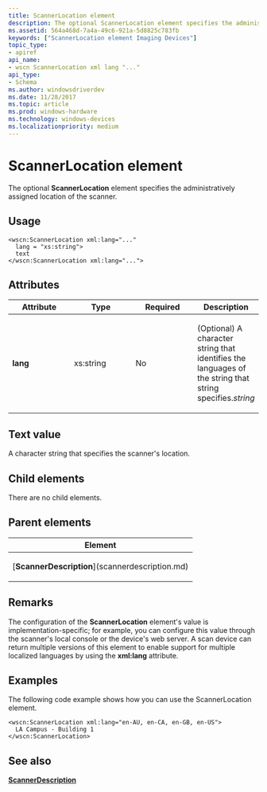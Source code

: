 ```yaml
---
title: ScannerLocation element
description: The optional ScannerLocation element specifies the administratively assigned location of the scanner.
ms.assetid: 564a468d-7a4a-49c6-921a-5d8825c783fb
keywords: ["ScannerLocation element Imaging Devices"]
topic_type:
- apiref
api_name:
- wscn ScannerLocation xml lang "..."
api_type:
- Schema
ms.author: windowsdriverdev
ms.date: 11/28/2017
ms.topic: article
ms.prod: windows-hardware
ms.technology: windows-devices
ms.localizationpriority: medium
---
```


# ScannerLocation element


The optional **ScannerLocation** element specifies the administratively assigned location of the scanner.

Usage
-----

``` syntax
<wscn:ScannerLocation xml:lang="..."
  lang = "xs:string">
  text
</wscn:ScannerLocation xml:lang="...">
```

Attributes
----------

<table>
<colgroup>
<col width="25%" />
<col width="25%" />
<col width="25%" />
<col width="25%" />
</colgroup>
<thead>
<tr class="header">
<th>Attribute</th>
<th>Type</th>
<th>Required</th>
<th>Description</th>
</tr>
</thead>
<tbody>
<tr class="odd">
<td><p><strong><strong>lang</strong></strong></p></td>
<td><p>xs:string</p></td>
<td><p>No</p></td>
<td><p></p>
<p>(Optional) A character string that identifies the languages of the string that string specifies.<em>string</em></p></td>
</tr>
</tbody>
</table>

Text value
----------

A character string that specifies the scanner's location.

## Child elements


There are no child elements.

## Parent elements


<table>
<colgroup>
<col width="100%" />
</colgroup>
<thead>
<tr class="header">
<th>Element</th>
</tr>
</thead>
<tbody>
<tr class="odd">
<td><p>[<strong>ScannerDescription</strong>](scannerdescription.md)</p></td>
</tr>
</tbody>
</table>

Remarks
-------

The configuration of the **ScannerLocation** element's value is implementation-specific; for example, you can configure this value through the scanner's local console or the device's web server. A scan device can return multiple versions of this element to enable support for multiple localized languages by using the **xml:lang** attribute.

Examples
--------

The following code example shows how you can use the ScannerLocation element.

```
<wscn:ScannerLocation xml:lang="en-AU, en-CA, en-GB, en-US">
  LA Campus - Building 1
</wscn:ScannerLocation>
```

## <span id="see_also"></span>See also


[**ScannerDescription**](scannerdescription.md)

 

 







